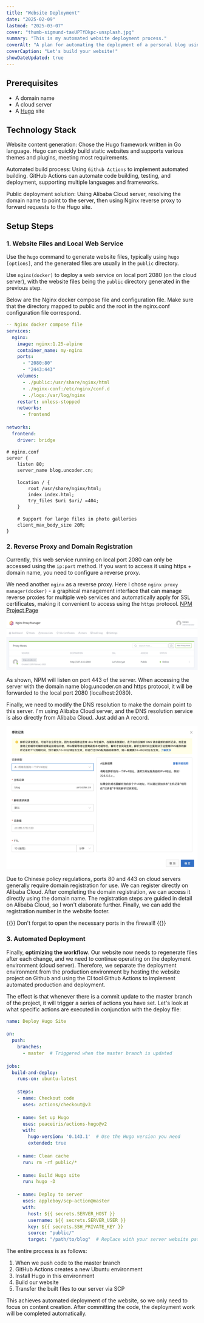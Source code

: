 ```yaml
---
title: "Website Deployment"
date: "2025-02-09"
lastmod: "2025-03-07"
cover: "thumb-sigmund-taxUPTfDkpc-unsplash.jpg"
summary: "This is my automated website deployment process."
coverAlt: "A plan for automating the deployment of a personal blog using Hugo and GitHub Actions."
coverCaption: "Let's build your website!"
showDateUpdated: true
---
```


## Prerequisites

- A domain name
- A cloud server
- A [Hugo](https://hugo.opendocs.io) site

## Technology Stack

Website content generation: Chose the Hugo framework written in Go language. Hugo can quickly build static websites and supports various themes and plugins, meeting most requirements.

Automated build process: Using `Github Actions` to implement automated building. GitHub Actions can automate code building, testing, and deployment, supporting multiple languages and frameworks.

Public deployment solution: Using Alibaba Cloud server, resolving the domain name to point to the server, then using Nginx reverse proxy to forward requests to the Hugo site.

## Setup Steps

### 1. Website Files and Local Web Service

Use the `hugo` command to generate website files, typically using `hugo [options]`, and the generated files are usually in the `public` directory.

Use `nginx(docker)` to deploy a web service on local port 2080 (on the cloud server), with the website files being the `public` directory generated in the previous step.

Below are the Nginx docker compose file and configuration file. Make sure that the directory mapped to public and the root in the nginx.conf configuration file correspond.

```yaml
-- Nginx docker compose file
services:
  nginx:
    image: nginx:1.25-alpine
    container_name: my-nginx
    ports:
      - "2080:80"
      - "2443:443"
    volumes:
      - ./public:/usr/share/nginx/html
      - ./nginx-conf:/etc/nginx/conf.d
      - ./logs:/var/log/nginx
    restart: unless-stopped
    networks:
      - frontend

networks:
  frontend:
    driver: bridge
```

```nginx
# nginx.conf
server {
    listen 80;
    server_name blog.uncoder.cn;

    location / {
        root /usr/share/nginx/html;
        index index.html;
        try_files $uri $uri/ =404;
    }

    # Support for large files in photo galleries
    client_max_body_size 20M;
}
```

### 2. Reverse Proxy and Domain Registration

Currently, this web service running on local port 2080 can only be accessed using the `ip:port` method. If you want to access it using https + domain name, you need to configure a reverse proxy.

We need another `nginx` as a reverse proxy. Here I chose `nginx proxy manager(docker)` - a graphical management interface that can manage reverse proxies for multiple web services and automatically apply for SSL certificates, making it convenient to access using the `https` protocol. [NPM Project Page](https://github.com/NginxProxyManager/nginx-proxy-manager)

![nginx-proxy-manager](./nginx-proxy-manager.png "nginx proxy manager configuring reverse proxy, automatically obtaining SSL certificates")

As shown, NPM will listen on port 443 of the server. When accessing the server with the domain name blog.uncoder.cn and https protocol, it will be forwarded to the local port 2080 (localhost:2080).

Finally, we need to modify the DNS resolution to make the domain point to this server. I'm using Alibaba Cloud server, and the DNS resolution service is also directly from Alibaba Cloud. Just add an A record.

![dns-config](./dns-config.png "Adding a DNS resolution for your domain")

Due to Chinese policy regulations, ports 80 and 443 on cloud servers generally require domain registration for use. We can register directly on Alibaba Cloud. After completing the domain registration, we can access it directly using the domain name. The registration steps are guided in detail on Alibaba Cloud, so I won't elaborate further. Finally, we can add the registration number in the website footer.

{{<alert>}}
Don't forget to open the necessary ports in the firewall!
{{</alert>}}

### 3. Automated Deployment

Finally, **optimizing the workflow**. Our website now needs to regenerate files after each change, and we need to continue operating on the deployment environment (cloud server). Therefore, we separate the deployment environment from the production environment by hosting the website project on Github and using the CI tool Github Actions to implement automated production and deployment.

The effect is that whenever there is a commit update to the master branch of the project, it will trigger a series of actions you have set. Let's look at what specific actions are executed in conjunction with the deploy file:

```yaml
name: Deploy Hugo Site

on:
  push:
    branches:
      - master  # Triggered when the master branch is updated

jobs:
  build-and-deploy:
    runs-on: ubuntu-latest

    steps:
    - name: Checkout code
      uses: actions/checkout@v3

    - name: Set up Hugo
      uses: peaceiris/actions-hugo@v2
      with:
        hugo-version: '0.143.1'  # Use the Hugo version you need
        extended: true

    - name: Clean cache
      run: rm -rf public/*

    - name: Build Hugo site
      run: hugo -D

    - name: Deploy to server
      uses: appleboy/scp-action@master
      with:
        host: ${{ secrets.SERVER_HOST }}
        username: ${{ secrets.SERVER_USER }}
        key: ${{ secrets.SSH_PRIVATE_KEY }}
        source: "public/"
        target: "/path/to/blog"  # Replace with your server website path
```

The entire process is as follows:
1. When we push code to the master branch
2. GitHub Actions creates a new Ubuntu environment
3. Install Hugo in this environment
4. Build our website
5. Transfer the built files to our server via SCP

This achieves automated deployment of the website, so we only need to focus on content creation. After committing the code, the deployment work will be completed automatically.